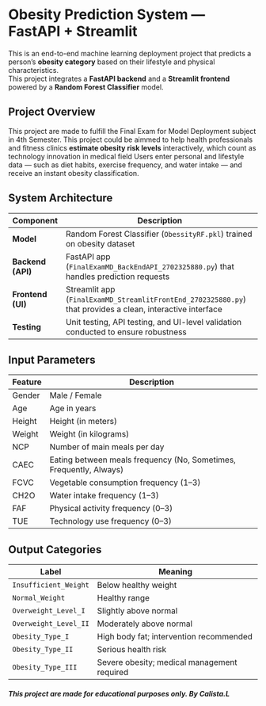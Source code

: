 # Obesity Prediction System — FastAPI + Streamlit
This is an end-to-end machine learning deployment project that predicts a person’s **obesity category** based on their lifestyle and physical characteristics.  
This project integrates a **FastAPI backend** and a **Streamlit frontend** powered by a **Random Forest Classifier** model.


## Project Overview
This project are made to fulfill the Final Exam for Model Deployment subject in 4th Semester.
This project could be aimmed to help health professionals and fitness clinics **estimate obesity risk levels** interactively, which count as technology innovation in medical field 
Users enter personal and lifestyle data — such as diet habits, exercise frequency, and water intake — and receive an instant obesity classification.


## System Architecture

| Component | Description |
|------------|-------------|
|  **Model** | Random Forest Classifier (`ObessityRF.pkl`) trained on obesity dataset |
|  **Backend (API)** | FastAPI app (`FinalExamMD_BackEndAPI_2702325880.py`) that handles prediction requests |
|  **Frontend (UI)** | Streamlit app (`FinalExamMD_StreamlitFrontEnd_2702325880.py`) that provides a clean, interactive interface |
|  **Testing** | Unit testing, API testing, and UI-level validation conducted to ensure robustness |


##  Input Parameters

| Feature | Description |
|----------|-------------|
| Gender | Male / Female |
| Age | Age in years |
| Height | Height (in meters) |
| Weight | Weight (in kilograms) |
| NCP | Number of main meals per day |
| CAEC | Eating between meals frequency (No, Sometimes, Frequently, Always) |
| FCVC | Vegetable consumption frequency (1–3) |
| CH2O | Water intake frequency (1–3) |
| FAF | Physical activity frequency (0–3) |
| TUE | Technology use frequency (0–3) |


##  Output Categories

| Label | Meaning |
|--------|----------|
| `Insufficient_Weight` | Below healthy weight |
| `Normal_Weight` | Healthy range |
| `Overweight_Level_I` | Slightly above normal |
| `Overweight_Level_II` | Moderately above normal |
| `Obesity_Type_I` | High body fat; intervention recommended |
| `Obesity_Type_II` | Serious health risk |
| `Obesity_Type_III` | Severe obesity; medical management required |



##### This project are made for educational purposes only. By Calista.L
